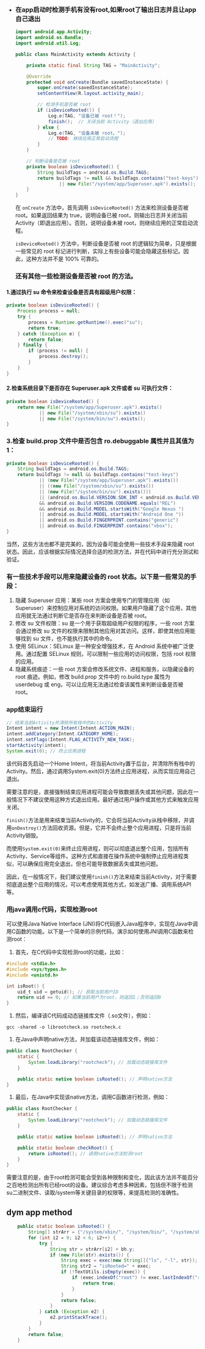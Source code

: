 + ### 在app启动时检测手机有没有root,如果root了输出日志并且让app自己退出

  ```java
  import android.app.Activity;
  import android.os.Bundle;
  import android.util.Log;
  
  public class MainActivity extends Activity {
  
      private static final String TAG = "MainActivity";
  
      @Override
      protected void onCreate(Bundle savedInstanceState) {
          super.onCreate(savedInstanceState);
          setContentView(R.layout.activity_main);
  
          // 检测手机是否被 root
          if (isDeviceRooted()) {
              Log.e(TAG, "设备已被 root！");
              finish();  // 关闭当前 Activity（退出应用）
          } else {
              Log.e(TAG, "设备未被 root。");
              // TODO: 继续应用正常启动流程
          }
      }
  
      // 判断设备是否被 root
      private boolean isDeviceRooted() {
          String buildTags = android.os.Build.TAGS;
          return buildTags != null && buildTags.contains("test-keys")
                  || new File("/system/app/Superuser.apk").exists();
      }
  }
  ```

  在 `onCreate` 方法中，首先调用 `isDeviceRooted()` 方法来检测设备是否被 root。如果返回结果为 true，说明设备已被 root，则输出日志并关闭当前 Activity（即退出应用）。否则，说明设备未被 root，则继续应用的正常启动流程。

  `isDeviceRooted()` 方法中，判断设备是否被 root 的逻辑较为简单，只是根据一些常见的 root 标记进行判断，实际上有些设备可能会隐藏这些标记。因此，这种方法并不是 100% 可靠的。

  

  ### 还有其他一些检测设备是否被 root 的方法。

#### 1.通过执行 su 命令来检查设备是否具有超级用户权限：

```java
private boolean isDeviceRooted() {
    Process process = null;
    try {
        process = Runtime.getRuntime().exec("su");
        return true;
    } catch (Exception e) {
        return false;
    } finally {
        if (process != null) {
            process.destroy();
        }
    }
}
```

#### 2.检查系统目录下是否存在 Superuser.apk 文件或者 su 可执行文件：

```java
private boolean isDeviceRooted() {
    return new File("/system/app/Superuser.apk").exists()
            || new File("/system/xbin/su").exists()
            || new File("/system/bin/su").exists();
}
```

### 3.检查 build.prop 文件中是否包含 ro.debuggable 属性并且其值为 1：

```java
private boolean isDeviceRooted() {
    String buildTags = android.os.Build.TAGS;
    return buildTags != null && buildTags.contains("test-keys")
            || (new File("/system/app/Superuser.apk").exists())
            || ((new File("/system/xbin/su").exists())
            || (new File("/system/bin/su").exists()))
            || (android.os.Build.VERSION.SDK_INT < android.os.Build.VERSION_CODES.LOLLIPOP_MR1
            && android.os.Build.VERSION.CODENAME.equals("REL")
            && android.os.Build.MODEL.startsWith("Google Nexus ")
            || android.os.Build.MODEL.startsWith("Android One "))
            || android.os.Build.FINGERPRINT.contains("generic")
            || android.os.Build.FINGERPRINT.contains("vbox");
}
```

当然，这些方法也都不是完美的，因为设备可能会使用一些技术手段来隐藏 root 状态。因此，应该根据实际情况选择合适的检测方法，并在代码中进行充分测试和验证。

### 有一些技术手段可以用来隐藏设备的 root 状态。以下是一些常见的手段：

1. 隐藏 Superuser 应用：某些 root 方案会使用专门的管理应用（如 Superuser）来控制应用对系统的访问权限。如果用户隐藏了这个应用，其他应用就无法通过判断它是否存在来判断设备是否被 root。
2. 修改 su 文件权限：su 是一个用于获取超级用户权限的程序，一些 root 方案会通过修改 su 文件的权限来限制其他应用对其访问。这样，即使其他应用能够找到 su 文件，也不能执行其中的命令。
3. 使用 SELinux：SELinux 是一种安全增强技术，在 Android 系统中被广泛使用。通过配置 SELinux 规则，可以限制一些应用的访问权限，包括 root 权限的应用。
4. 隐藏系统痕迹：一些 root 方案会修改系统文件、进程和服务，以隐藏设备的 root 痕迹。例如，修改 build.prop 文件中的 ro.build.type 属性为 userdebug 或 eng，可以让应用无法通过检查该属性来判断设备是否被 root。

### app结束运行

```java
// 结束当前Activity并清除所有栈中的Activity
Intent intent = new Intent(Intent.ACTION_MAIN);
intent.addCategory(Intent.CATEGORY_HOME);
intent.setFlags(Intent.FLAG_ACTIVITY_NEW_TASK);
startActivity(intent);
System.exit(0); // 终止应用进程
```

该代码首先启动一个Home Intent，将当前Activity置于后台，并清除所有栈中的Activity。然后，通过调用System.exit(0)方法终止应用进程，从而实现应用自己退出。

需要注意的是，直接强制结束应用进程可能会导致数据丢失或其他问题，因此在一般情况下不建议使用这种方式退出应用。最好通过用户操作或其他方式来触发应用关闭。

`finish()`方法是用来结束当前Activity的，它会将当前Activity从栈中移除，并调用`onDestroy()`方法回收资源。但是，它并不会终止整个应用进程，只是将当前Activity销毁。

而使用`System.exit(0)`来终止应用进程，则可以彻底退出整个应用，包括所有Activity、Service等组件。这种方式和直接在操作系统中强制停止应用进程类似，可以确保应用完全退出，但也可能导致数据丢失或其他问题。

因此，在一般情况下，我们建议使用`finish()`方法来结束当前Activity，对于需要彻底退出整个应用的情况，可以考虑使用其他方式，如发送广播、调用系统API等。

### 用java调用c代码，实现检测root

可以使用Java Native Interface (JNI)将C代码嵌入Java程序中，实现在Java中调用C函数的功能。以下是一个简单的示例代码，演示如何使用JNI调用C函数来检测root：

1. 首先，在C代码中实现检测root的功能，比如：

```c
#include <stdio.h>
#include <sys/types.h>
#include <unistd.h>

int isRoot() {
    uid_t uid = getuid(); // 获取当前用户ID
    return uid == 0; // 如果当前用户为root，则返回1；否则返回0
}
```

1. 然后，编译该C代码成动态链接库文件（.so文件），例如：

```
gcc -shared -o librootcheck.so rootcheck.c
```

1. 在Java中声明native方法，并加载该动态链接库文件，例如：

```java
public class RootChecker {
    static {
        System.loadLibrary("rootcheck"); // 加载动态链接库文件
    }

    public static native boolean isRooted(); // 声明native方法
}
```

1. 最后，在Java中实现该native方法，调用C函数进行检测，例如：

```java
public class RootChecker {
    static {
        System.loadLibrary("rootcheck"); // 加载动态链接库文件
    }

    public static native boolean isRooted(); // 声明native方法

    public static boolean checkRoot() {
        return isRooted(); // 调用native方法检测root
    }
}
```

需要注意的是，由于root检测可能会受到各种限制和变化，因此该方法并不能百分之百地检测出所有已经root的设备。建议综合考虑多种因素，包括但不限于检测su二进制文件、读取/system等关键目录的权限等，来提高检测的准确性。

## dym app method

```java
    public static boolean isRooted() {
        String[] strArr = {"/system/xbin/", "/system/bin/", "/system/sbin/", "/sbin/", "/vendor/bin/", "/su/bin/"};
        for (int i2 = 0; i2 < 6; i2++) {
            try {
                String str = strArr[i2] + bh.y;
                if (new File(str).exists()) {
                    String exec = exec(new String[]{"ls", "-l", str});
                    String str2 = "isRooted=" + exec;
                    if (!TextUtils.isEmpty(exec)) {
                        if (exec.indexOf("root") != exec.lastIndexOf("root")) {
                            return true;
                        }
                    }
                    return false;
                }
            } catch (Exception e2) {
                e2.printStackTrace();
            }
        }
        return false;
    }

```

